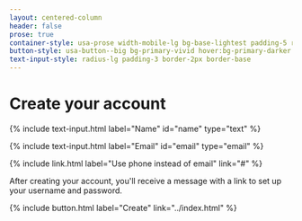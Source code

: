 ```yaml
---
layout: centered-column
header: false
prose: true
container-style: usa-prose width-mobile-lg bg-base-lightest padding-5 radius-lg shadow-3 border-1px border-base-lighter
button-style: usa-button--big bg-primary-vivid hover:bg-primary-darker
text-input-style: radius-lg padding-3 border-2px border-base
---
```


# Create your account

<!-- Include a text input component for name. -->
{% include text-input.html label="Name" id="name" type="text" %}

<!-- Include a text input component for email. -->
{% include text-input.html label="Email" id="email" type="email" %}

<!-- Include an inline link for communication preference. -->
{% include link.html label="Use phone instead of email" link="#" %}

After creating your account, you'll receive a message with a link to set up your username and password.

<!-- Include a button component as a call-to-action for completing the form. -->
{% include button.html label="Create" link="../index.html" %}